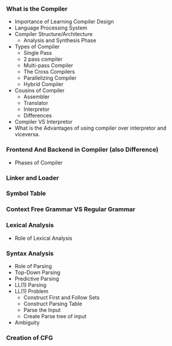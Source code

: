 ### What is the Compiler  
   - Importance of Learning Compiler Design
   - Language Processing System
   - Compiler Structure/Architecture
       - Analysis and Synthesis Phase
   - Types of Compiler
       - Single Pass 
       - 2 pass compiler
       - Multi-pass Compiler
       - The Cross Compilers
       - Parallelizing Compiler
       - Hybrid Compiler
   - Cousins of Compiler
      - Assembler
      - Translator
      - Interpretor
      - Differences
   - Compiler VS Interpretor 
   - What is the Advantages of using compiler over interpretor and viceversa.
### Frontend And Backend in Compiler (also Difference)
   - Phases of Compiler 
    
### Linker and Loader  
### Symbol Table
### Context Free Grammar VS Regular Grammar  
### Lexical Analysis 
- Role of Lexical Analysis  
### Syntax Analysis 
 - Role of Parsing   
 - Top-Down Parsing 
 - Predictive Parsing
 - LL(1) Parsing 
 - LL(1) Problem 
    - Construct First and Follow Sets
    - Construct Parsing Table
    - Parse the Input
    - Create Parse tree of input 
- Ambiguity 
### Creation of CFG
